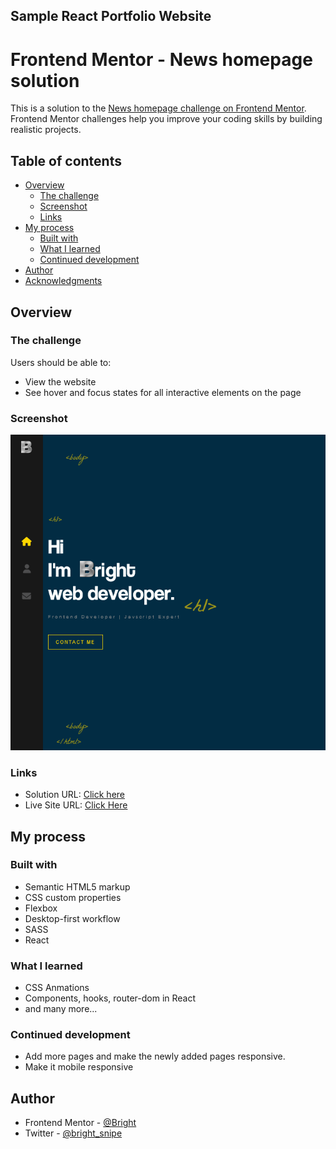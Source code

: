 ## Sample React Portfolio Website

# Frontend Mentor - News homepage solution

This is a solution to the [News homepage challenge on Frontend Mentor](https://www.frontendmentor.io/challenges/news-homepage-H6SWTa1MFl). Frontend Mentor challenges help you improve your coding skills by building realistic projects.

## Table of contents

- [Overview](#overview)
  - [The challenge](#the-challenge)
  - [Screenshot](#screenshot)
  - [Links](#links)
- [My process](#my-process)
  - [Built with](#built-with)
  - [What I learned](#what-i-learned)
  - [Continued development](#continued-development)
- [Author](#author)
- [Acknowledgments](#acknowledgments)

## Overview

### The challenge

Users should be able to:

- View the website
- See hover and focus states for all interactive elements on the page

### Screenshot

![Screenshot of the Webpage](./src/assets/images/sample-portfolio-website.png)

### Links

- Solution URL: [Click here](https://github.com/Brighties/sample-react-portfolio-website)
- Live Site URL: [Click Here]()

## My process

### Built with

- Semantic HTML5 markup
- CSS custom properties
- Flexbox
- Desktop-first workflow
- SASS
- React

### What I learned

- CSS Anmations
- Components, hooks, router-dom in React
- and many more...

### Continued development

- Add more pages and make the newly added pages responsive.
- Make it mobile responsive

## Author

- Frontend Mentor - [@Bright](https://www.frontendmentor.io/profile/Brighties)
- Twitter - [@bright_snipe](https://www.twitter.com/bright_snipe)
